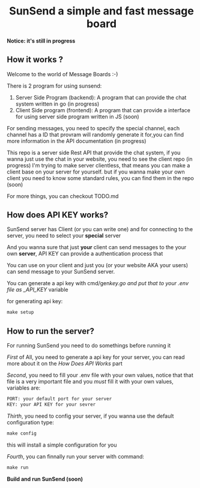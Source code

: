 <h1 align="center">SunSend a simple and fast message board</h1>

<h4>Notice: it's still in progress</h4>

## How it works ?
Welcome to the world of Message Boards :-)

There is 2 program for using sunsend:

1. Server Side Program (backend): A program that can provide the chat system written in go (in progress)
2. Client Side program (frontend): A program that can provide a interface for using server side program written in JS (soon)

For sending messages, you need to specify the special channel, each channel has a ID that provram will randomly generate it for,you can find more information in the API documentation (in progress)

This repo is a server side Rest API that provide the chat system, if you wanna just use the chat in your website, you need to see the client repo (in progress)
I'm trying to make server clientless, that means you can make a client base on your server for yourself.
but if you wanna make your own client you need to know some standard rules, you can find them in the repo (soon)

For more things, you can checkout TODO.md

## How does API KEY works?

SunSend server has Client (or you can write one) and for connecting to the server, you need to select your **special** server

And you wanna sure that just **your** client can send messages to the your own **server**, API KEY can provide a authentication process that

You can use on your client and just you (or your website AKA your users) can send message to your SunSend server.

You can generate a api key with cmd/gen*key.go and put that to your .env file as \_API_KEY* variable

for generating api key:

```makefile
make setup
```

## How to run the server?

For running SunSend you need to do somethings before running it
<br/>

_First_ of All, you need to generate a api key for your server, you can read more about it on the _How Does API Works_ part

_Second_, you need to fill your .env file with your own values, notice that that file is a very important file and you _must_
fill it with your own values, variables are:

```bash
PORT: your default port for your server
KEY: your API KEY for your sevrer
```

_Thirth_, you need to config your server, if you wanna use the default configuration type:

```makefile
make config
```

this will install a simple configuration for you

_Fourth_, you can finnally run your server with command:

```makefile
make run
```


**Build and run SunSend (soon)**
